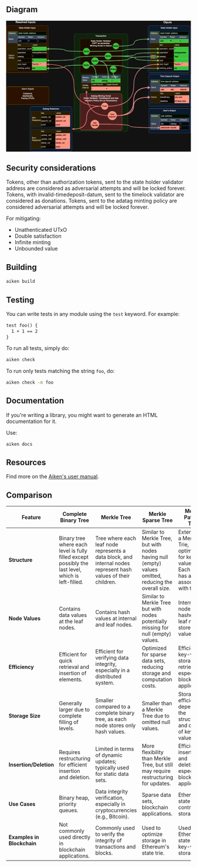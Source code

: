 ## Diagram

[![AdatagTransaction.drawio.png](images/AdatagTransaction.drawio.png)](https://drive.google.com/file/d/1QFfs-XG9c2l8JuDH4ZIquc3FSVDM5rVA/view?usp=sharing)

## Security considerations

Tokens, other than authorization tokens, sent to the state holder validator address are considered as adversarial attempts and will be locked forever.
Tokens, with invalid-timedeposit-datum, sent to the timelock validator are considered as donations.
Tokens, sent to the adatag minting policy are considered adversarial attempts and will be locked forever.

For mitigating:

- Unathenticated UTxO
- Double satisfaction
- Infinite minting
- Unbounded value

## Building

```sh
aiken build
```

## Testing

You can write tests in any module using the `test` keyword. For example:

```gleam
test foo() {
  1 + 1 == 2
}
```

To run all tests, simply do:

```sh
aiken check
```

To run only tests matching the string `foo`, do:

```sh
aiken check -m foo
```

## Documentation

If you're writing a library, you might want to generate an HTML documentation for it.

Use:

```sh
aiken docs
```

## Resources

Find more on the [Aiken's user manual](https://aiken-lang.org).

## Comparison

| Feature                    | Complete Binary Tree                                                                               | Merkle Tree                                                                                                    | Merkle Sparse Tree                                                                                    | Merkle Patricia Tree                                                                                       |
| -------------------------- | -------------------------------------------------------------------------------------------------- | -------------------------------------------------------------------------------------------------------------- | ----------------------------------------------------------------------------------------------------- | ---------------------------------------------------------------------------------------------------------- |
| **Structure**              | Binary tree where each level is fully filled except possibly the last level, which is left-filled. | Tree where each leaf node represents a data block, and internal nodes represent hash values of their children. | Similar to Merkle Tree, but with nodes having null (empty) values omitted, reducing the overall size. | Extension of a Merkle Trie, optimized for key-value pairs. Each node has a prefix associated with the key. |
| **Node Values**            | Contains data values at the leaf nodes.                                                            | Contains hash values at internal and leaf nodes.                                                               | Similar to Merkle Tree but with nodes potentially missing for null (empty) values.                    | Internal nodes store hashes, and leaf nodes store key-value pairs.                                         |
| **Efficiency**             | Efficient for quick retrieval and insertion of elements.                                           | Efficient for verifying data integrity, especially in a distributed system.                                    | Optimized for sparse data sets, reducing storage and computation costs.                               | Efficient for key-value storage and retrieval, especially in blockchain applications.                      |
| **Storage Size**           | Generally larger due to complete filling of levels.                                                | Smaller compared to a complete binary tree, as each node stores only hash values.                              | Smaller than a Merkle Tree due to omitted null values.                                                | Storage efficiency depends on the structure and density of key-value pairs.                                |
| **Insertion/Deletion**     | Requires restructuring for efficient insertion and deletion.                                       | Limited in terms of dynamic updates; typically used for static data sets.                                      | More flexibility than Merkle Tree, but still may require restructuring for updates.                   | Efficient for insertion and deletion, especially in blockchain applications.                               |
| **Use Cases**              | Binary heap, priority queues.                                                                      | Data integrity verification, especially in cryptocurrencies (e.g., Bitcoin).                                   | Sparse data sets, blockchain applications.                                                            | Ethereum's state trie for contract storage.                                                                |
| **Examples in Blockchain** | Not commonly used directly in blockchain applications.                                             | Commonly used to verify the integrity of transactions and blocks.                                              | Used to optimize storage in Ethereum's state trie.                                                    | Used in Ethereum's state trie for key-value storage.                                                       |
